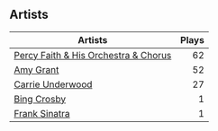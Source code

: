 ## Artists
Artists | Plays 
----- | -----: 
[Percy Faith & His Orchestra & Chorus](/artists/percy-faith-his-orchestra-chorus-30066836) | 62
[Amy Grant](/artists/amy-grant-3053) | 52
[Carrie Underwood](/artists/carrie-underwood-89416) | 27
[Bing Crosby](/artists/bing-crosby-1864) | 1
[Frank Sinatra](/artists/frank-sinatra-739) | 1

